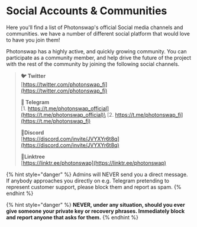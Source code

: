 # Social Accounts & Communities

Here you'll find a list of Photonswap's official Social media channels and communities. we have a number of different social platform that would love to have you join them!

Photonswap has a highly active, and quickly growing community. You can participate as a community member, and help drive the future of the project with the rest of the community by joining the following social channels.


> 
> **🐦 Twitter**\
> ​​[https://twitter.com/photonswap_fi](https://twitter.com/photonswap_fi)
> 
> **💬 Telegram**\
> [1.	https://t.me/photonswap_official](https://t.me/photonswap_official)\
> [2.	https://t.me/photonswap_fi](https://t.me/photonswap_fi)
> 
> **🤖Discord**\
> [https://discord.com/invite/JVYXYr6t8q](https://discord.com/invite/JVYXYr6t8q)
> 
> **🌲Linktree**\
> [https://linktr.ee/photonswap](https://linktr.ee/photonswap)
>

 <!-- 📰 Blog (Medium)
 []()
   -->

{% hint style="danger" %}
Admins will NEVER send you a direct message. If anybody approaches you directly on e.g. Telegram pretending to represent customer support, please block them and report as spam.
{% endhint %}

{% hint style="danger" %}
**NEVER, under any situation, should you ever give someone your private key or recovery phrases. Immediately block and report anyone that asks for them.**
{% endhint %}
